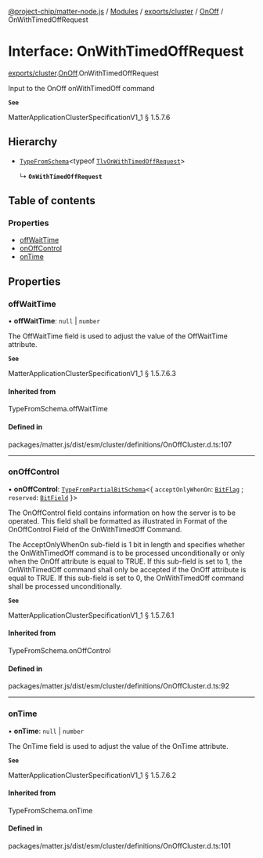[@project-chip/matter-node.js](../README.md) / [Modules](../modules.md) / [exports/cluster](../modules/exports_cluster.md) / [OnOff](../modules/exports_cluster.OnOff.md) / OnWithTimedOffRequest

# Interface: OnWithTimedOffRequest

[exports/cluster](../modules/exports_cluster.md).[OnOff](../modules/exports_cluster.OnOff.md).OnWithTimedOffRequest

Input to the OnOff onWithTimedOff command

**`See`**

MatterApplicationClusterSpecificationV1_1 § 1.5.7.6

## Hierarchy

- [`TypeFromSchema`](../modules/exports_tlv.md#typefromschema)\<typeof [`TlvOnWithTimedOffRequest`](../modules/exports_cluster.OnOff.md#tlvonwithtimedoffrequest)\>

  ↳ **`OnWithTimedOffRequest`**

## Table of contents

### Properties

- [offWaitTime](exports_cluster.OnOff.OnWithTimedOffRequest.md#offwaittime)
- [onOffControl](exports_cluster.OnOff.OnWithTimedOffRequest.md#onoffcontrol)
- [onTime](exports_cluster.OnOff.OnWithTimedOffRequest.md#ontime)

## Properties

### offWaitTime

• **offWaitTime**: ``null`` \| `number`

The OffWaitTime field is used to adjust the value of the OffWaitTime attribute.

**`See`**

MatterApplicationClusterSpecificationV1_1 § 1.5.7.6.3

#### Inherited from

TypeFromSchema.offWaitTime

#### Defined in

packages/matter.js/dist/esm/cluster/definitions/OnOffCluster.d.ts:107

___

### onOffControl

• **onOffControl**: [`TypeFromPartialBitSchema`](../modules/exports_schema.md#typefrompartialbitschema)\<\{ `acceptOnlyWhenOn`: [`BitFlag`](../modules/exports_schema.md#bitflag) ; `reserved`: [`BitField`](../modules/exports_schema.md#bitfield)  }\>

The OnOffControl field contains information on how the server is to be operated. This field shall be
formatted as illustrated in Format of the OnOffControl Field of the OnWithTimedOff Command.

The AcceptOnlyWhenOn sub-field is 1 bit in length and specifies whether the OnWithTimedOff command is to be
processed unconditionally or only when the OnOff attribute is equal to TRUE. If this sub-field is set to 1,
the OnWithTimedOff command shall only be accepted if the OnOff attribute is equal to TRUE. If this sub-field
is set to 0, the OnWithTimedOff command shall be processed unconditionally.

**`See`**

MatterApplicationClusterSpecificationV1_1 § 1.5.7.6.1

#### Inherited from

TypeFromSchema.onOffControl

#### Defined in

packages/matter.js/dist/esm/cluster/definitions/OnOffCluster.d.ts:92

___

### onTime

• **onTime**: ``null`` \| `number`

The OnTime field is used to adjust the value of the OnTime attribute.

**`See`**

MatterApplicationClusterSpecificationV1_1 § 1.5.7.6.2

#### Inherited from

TypeFromSchema.onTime

#### Defined in

packages/matter.js/dist/esm/cluster/definitions/OnOffCluster.d.ts:101
